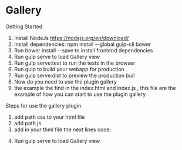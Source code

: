 # Gallery
Getting Started

1. Install NodeJs https://nodejs.org/en/download/
2. Install dependencies: npm install --global gulp-cli bower
3. Run bower install --save <package> to install frontend dependencies
4. Run gulp serve to load Gallery view
5. Run gulp serve:test to run the tests in the browser
6. Run gulp to build your webapp for production
7. Run gulp serve:dist to preview the production buil
8. Now do you need to use the plugin gallery
9. the example the find in the index.html and index.js ,
this file are the example of how you can start to use the plugin gallery

Steps for use the gallery plugin

1. add path css <link rel="stylesheet" href="source/gallery.css"> to your html file
2. add path js <script src="source/gallery.js"></script>
3. add in your thml file the next lines code:

<!-- begin wwww.htmlcommentbox.com -->
 <div id="HCB_comment_box">
     <div class="container">
        <div id="gallery" class="row">
        </div>
        <div id="overlay">
        </div>
    </div>
 </div>
 <!-- end www.htmlcommentbox.com -->

4. Run gulp serve to load Gallery view